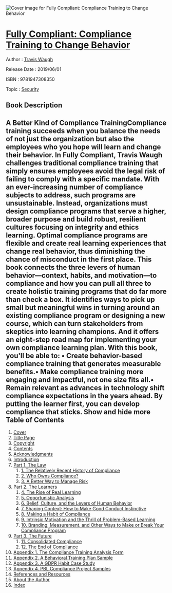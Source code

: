 ![Cover image for Fully Compliant: Compliance Training to Change Behavior](https://imgdetail.ebookreading.net/cover/cover/20200215/EB9781947308350.jpg)

[Fully Compliant: Compliance Training to Change Behavior](https://ebookreading.net/view/book/Fully+Compliant%3A+Compliance+Training+to+Change+Behavior-EB9781947308350_1.html "Fully Compliant: Compliance Training to Change Behavior")
====================================================================================================================

Author : [Travis Waugh](https://ebookreading.net/search/author/Travis+Waugh)

Release Date : 2019/06/01

ISBN : 9781947308350

Topic : [Security](https://ebookreading.net/search/category/security)

Book Description
-----------------

 A Better Kind of Compliance TrainingCompliance training succeeds when you balance the needs of not just the organization but also the employees who you hope will learn and change their behavior.  In Fully Compliant, Travis Waugh challenges traditional compliance training that simply ensures employees avoid the legal risk of failing to comply with a specific mandate. With an ever-increasing number of compliance subjects to address, such programs are unsustainable. Instead, organizations must design compliance programs that serve a higher, broader purpose and build robust, resilient cultures focusing on integrity and ethics learning. Optimal compliance programs are flexible and create real learning experiences that change real behavior, thus diminishing the chance of misconduct in the first place. This book connects the three levers of human behavior―context, habits, and motivation―to compliance and how you can pull all three to create holistic training programs that do far more than check a box. It identifies ways to pick up small but meaningful wins in turning around an existing compliance program or designing a new course, which can turn stakeholders from skeptics into learning champions. And it offers an eight-step road map for implementing your own compliance learning plan. With this book, you'll be able to: • Create behavior-based compliance training that generates measurable benefits.• Make compliance training more engaging and impactful, not one size fits all.• Remain relevant as advances in technology shift compliance expectations in the years ahead. By putting the learner first, you can develop compliance that sticks.           Show and hide more                
Table of Contents
-----------------

1. [Cover](https://ebookreading.net/view/book/Fully+Compliant%3A+Compliance+Training+to+Change+Behavior-EB9781947308350_1.html)
1. [Title Page](https://ebookreading.net/view/book/Fully+Compliant%3A+Compliance+Training+to+Change+Behavior-EB9781947308350_2.html)
1. [Copyright](https://ebookreading.net/view/book/Fully+Compliant%3A+Compliance+Training+to+Change+Behavior-EB9781947308350_3.html)
1. [Contents](https://ebookreading.net/view/book/Fully+Compliant%3A+Compliance+Training+to+Change+Behavior-EB9781947308350_4.html)
1. [Acknowledgments](https://ebookreading.net/view/book/Fully+Compliant%3A+Compliance+Training+to+Change+Behavior-EB9781947308350_5.html)
1. [Introduction](https://ebookreading.net/view/book/Fully+Compliant%3A+Compliance+Training+to+Change+Behavior-EB9781947308350_6.html)
1. [Part 1. The Law](https://ebookreading.net/view/book/Fully+Compliant%3A+Compliance+Training+to+Change+Behavior-EB9781947308350_7.html)
    1. [1. The Relatively Recent History of Compliance](https://ebookreading.net/view/book/Fully+Compliant%3A+Compliance+Training+to+Change+Behavior-EB9781947308350_8.html)
    1. [2. Who Owns Compliance?](https://ebookreading.net/view/book/Fully+Compliant%3A+Compliance+Training+to+Change+Behavior-EB9781947308350_9.html)
    1. [3. A Better Way to Manage Risk](https://ebookreading.net/view/book/Fully+Compliant%3A+Compliance+Training+to+Change+Behavior-EB9781947308350_10.html)
1. [Part 2. The Learners](https://ebookreading.net/view/book/Fully+Compliant%3A+Compliance+Training+to+Change+Behavior-EB9781947308350_11.html)
    1. [4. The Rise of Real Learning](https://ebookreading.net/view/book/Fully+Compliant%3A+Compliance+Training+to+Change+Behavior-EB9781947308350_12.html)
    1. [5. Opportunistic Analysis](https://ebookreading.net/view/book/Fully+Compliant%3A+Compliance+Training+to+Change+Behavior-EB9781947308350_13.html)
    1. [6. Belief, Culture, and the Levers of Human Behavior](https://ebookreading.net/view/book/Fully+Compliant%3A+Compliance+Training+to+Change+Behavior-EB9781947308350_14.html)
    1. [7. Shaping Context: How to Make Good Conduct Instinctive](https://ebookreading.net/view/book/Fully+Compliant%3A+Compliance+Training+to+Change+Behavior-EB9781947308350_15.html)
    1. [8. Making a Habit of Compliance](https://ebookreading.net/view/book/Fully+Compliant%3A+Compliance+Training+to+Change+Behavior-EB9781947308350_16.html)
    1. [9. Intrinsic Motivation and the Thrill of Problem-Based Learning](https://ebookreading.net/view/book/Fully+Compliant%3A+Compliance+Training+to+Change+Behavior-EB9781947308350_17.html)
    1. [10. Branding, Measurement, and Other Ways to Make or Break Your Compliance Program](https://ebookreading.net/view/book/Fully+Compliant%3A+Compliance+Training+to+Change+Behavior-EB9781947308350_18.html)
1. [Part 3. The Future](https://ebookreading.net/view/book/Fully+Compliant%3A+Compliance+Training+to+Change+Behavior-EB9781947308350_19.html)
    1. [11. Consolidated Compliance](https://ebookreading.net/view/book/Fully+Compliant%3A+Compliance+Training+to+Change+Behavior-EB9781947308350_20.html)
    1. [12. The End of Compliance](https://ebookreading.net/view/book/Fully+Compliant%3A+Compliance+Training+to+Change+Behavior-EB9781947308350_21.html)
1. [Appendix 1. The Compliance Training Analysis Form](https://ebookreading.net/view/book/Fully+Compliant%3A+Compliance+Training+to+Change+Behavior-EB9781947308350_23.html)
1. [Appendix 2. A Behavioral Training Plan Sample](https://ebookreading.net/view/book/Fully+Compliant%3A+Compliance+Training+to+Change+Behavior-EB9781947308350_24.html)
1. [Appendix 3. A GDPR Habit Case Study](https://ebookreading.net/view/book/Fully+Compliant%3A+Compliance+Training+to+Change+Behavior-EB9781947308350_25.html)
1. [Appendix 4. PBL Compliance Project Samples](https://ebookreading.net/view/book/Fully+Compliant%3A+Compliance+Training+to+Change+Behavior-EB9781947308350_26.html)
1. [References and Resources](https://ebookreading.net/view/book/Fully+Compliant%3A+Compliance+Training+to+Change+Behavior-EB9781947308350_27.html)
1. [About the Author](https://ebookreading.net/view/book/Fully+Compliant%3A+Compliance+Training+to+Change+Behavior-EB9781947308350_28.html)
1. [Index](https://ebookreading.net/view/book/Fully+Compliant%3A+Compliance+Training+to+Change+Behavior-EB9781947308350_29.html)
